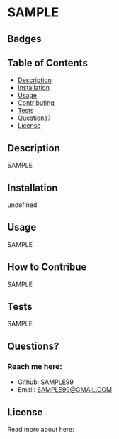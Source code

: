 # SAMPLE
  ## Badges
  

  ## Table of Contents
  * [Description](#description)
  * [Installation](#installation)
  * [Usage](#usage)
  * [Contributing](#contributing)
  * [Tests](#tests)
  * [Questions?](#questions)
  * [License](#license)

  ## Description
  SAMPLE

  ## Installation
  undefined

  ## Usage
  SAMPLE

  ## How to Contribue
  SAMPLE

  ## Tests
  SAMPLE

  ## Questions?
  ### Reach me here:
  * Github: [SAMPLE99](https://github.com/SAMPLE99)
  * Email: SAMPLE99@GMAIL.COM
  
  ## License
  Read more about  here:
  